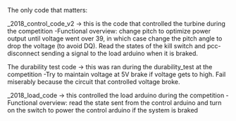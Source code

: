 The only code that matters:

_2018_control_code_v2 -> this is the code that controlled the turbine during the competition
  -Functional overview: change pitch to optimize power output until voltage went over 39, in which case change the pitch angle to drop the voltage (to avoid DQ). Read the states of the kill switch and pcc-disconnect sending a signal to the load arduino when it is braked.

The durability test code -> this was ran during the durability_test at the competition
  -Try to maintain voltage at 5V brake if voltage gets to high. Fail miserably because the circuit that controlled voltage broke.

_2018_load_code -> this controlled the load arduino during the competition
  -Functional overview: read the state sent from the control arduino and turn on the switch to power the control arduino if the system is braked
